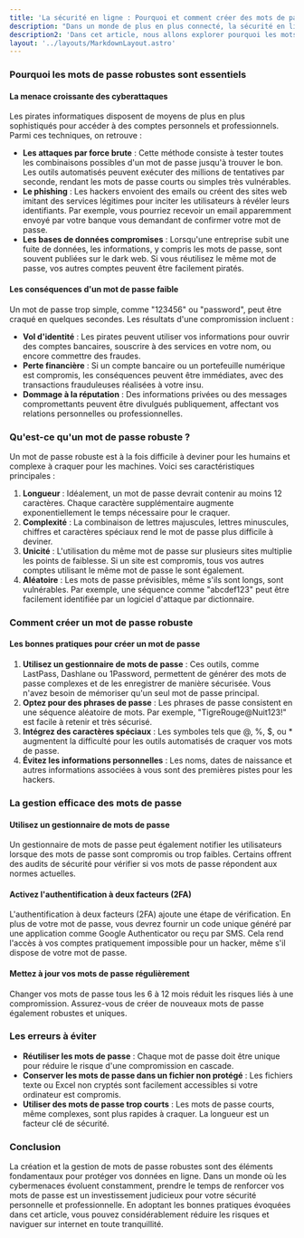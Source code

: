 ```yaml
---
title: 'La sécurité en ligne : Pourquoi et comment créer des mots de passe robustes'
description: "Dans un monde de plus en plus connecté, la sécurité en ligne est devenue une priorité absolue. Les cyberattaques se multiplient, et les conséquences d'une faille de sécurité peuvent être catastrophiques, aussi bien pour les particuliers que pour les entreprises. Une des pierres angulaires de cette sécurité est le mot de passe. Pourtant, beaucoup de personnes continuent d'utiliser des mots de passe faibles ou répétés sur plusieurs comptes, exposant leurs données à des risques considérables."
description2: 'Dans cet article, nous allons explorer pourquoi les mots de passe robustes sont cruciaux, comment en créer, et quelles sont les bonnes pratiques pour les gérer efficacement.'
layout: '../layouts/MarkdownLayout.astro'
---
```


### Pourquoi les mots de passe robustes sont essentiels

#### La menace croissante des cyberattaques

Les pirates informatiques disposent de moyens de plus en plus sophistiqués pour accéder à des comptes personnels et professionnels. Parmi ces techniques, on retrouve :

- **Les attaques par force brute** : Cette méthode consiste à tester toutes les combinaisons possibles d'un mot de passe jusqu'à trouver le bon. Les outils automatisés peuvent exécuter des millions de tentatives par seconde, rendant les mots de passe courts ou simples très vulnérables.
- **Le phishing** : Les hackers envoient des emails ou créent des sites web imitant des services légitimes pour inciter les utilisateurs à révéler leurs identifiants. Par exemple, vous pourriez recevoir un email apparemment envoyé par votre banque vous demandant de confirmer votre mot de passe.
- **Les bases de données compromises** : Lorsqu'une entreprise subit une fuite de données, les informations, y compris les mots de passe, sont souvent publiées sur le dark web. Si vous réutilisez le même mot de passe, vos autres comptes peuvent être facilement piratés.

#### Les conséquences d'un mot de passe faible

Un mot de passe trop simple, comme "123456" ou "password", peut être craqué en quelques secondes. Les résultats d'une compromission incluent :

- **Vol d'identité** : Les pirates peuvent utiliser vos informations pour ouvrir des comptes bancaires, souscrire à des services en votre nom, ou encore commettre des fraudes.
- **Perte financière** : Si un compte bancaire ou un portefeuille numérique est compromis, les conséquences peuvent être immédiates, avec des transactions frauduleuses réalisées à votre insu.
- **Dommage à la réputation** : Des informations privées ou des messages compromettants peuvent être divulgués publiquement, affectant vos relations personnelles ou professionnelles.

### Qu'est-ce qu'un mot de passe robuste ?

Un mot de passe robuste est à la fois difficile à deviner pour les humains et complexe à craquer pour les machines. Voici ses caractéristiques principales :

1. **Longueur** : Idéalement, un mot de passe devrait contenir au moins 12 caractères. Chaque caractère supplémentaire augmente exponentiellement le temps nécessaire pour le craquer.
2. **Complexité** : La combinaison de lettres majuscules, lettres minuscules, chiffres et caractères spéciaux rend le mot de passe plus difficile à deviner.
3. **Unicité** : L'utilisation du même mot de passe sur plusieurs sites multiplie les points de faiblesse. Si un site est compromis, tous vos autres comptes utilisant le même mot de passe le sont également.
4. **Aléatoire** : Les mots de passe prévisibles, même s'ils sont longs, sont vulnérables. Par exemple, une séquence comme "abcdef123" peut être facilement identifiée par un logiciel d'attaque par dictionnaire.

### Comment créer un mot de passe robuste

#### Les bonnes pratiques pour créer un mot de passe

1. **Utilisez un gestionnaire de mots de passe** : Ces outils, comme LastPass, Dashlane ou 1Password, permettent de générer des mots de passe complexes et de les enregistrer de manière sécurisée. Vous n'avez besoin de mémoriser qu'un seul mot de passe principal.
2. **Optez pour des phrases de passe** : Les phrases de passe consistent en une séquence aléatoire de mots. Par exemple, "TigreRouge@Nuit123!" est facile à retenir et très sécurisé.
3. **Intégrez des caractères spéciaux** : Les symboles tels que @, %, $, ou \* augmentent la difficulté pour les outils automatisés de craquer vos mots de passe.
4. **Évitez les informations personnelles** : Les noms, dates de naissance et autres informations associées à vous sont des premières pistes pour les hackers.

### La gestion efficace des mots de passe

#### Utilisez un gestionnaire de mots de passe

Un gestionnaire de mots de passe peut également notifier les utilisateurs lorsque des mots de passe sont compromis ou trop faibles. Certains offrent des audits de sécurité pour vérifier si vos mots de passe répondent aux normes actuelles.

#### Activez l'authentification à deux facteurs (2FA)

L'authentification à deux facteurs (2FA) ajoute une étape de vérification. En plus de votre mot de passe, vous devrez fournir un code unique généré par une application comme Google Authenticator ou reçu par SMS. Cela rend l'accès à vos comptes pratiquement impossible pour un hacker, même s'il dispose de votre mot de passe.

#### Mettez à jour vos mots de passe régulièrement

Changer vos mots de passe tous les 6 à 12 mois réduit les risques liés à une compromission. Assurez-vous de créer de nouveaux mots de passe également robustes et uniques.

### Les erreurs à éviter

- **Réutiliser les mots de passe** : Chaque mot de passe doit être unique pour réduire le risque d'une compromission en cascade.
- **Conserver les mots de passe dans un fichier non protégé** : Les fichiers texte ou Excel non cryptés sont facilement accessibles si votre ordinateur est compromis.
- **Utiliser des mots de passe trop courts** : Les mots de passe courts, même complexes, sont plus rapides à craquer. La longueur est un facteur clé de sécurité.

### Conclusion

La création et la gestion de mots de passe robustes sont des éléments fondamentaux pour protéger vos données en ligne. Dans un monde où les cybermenaces évoluent constamment, prendre le temps de renforcer vos mots de passe est un investissement judicieux pour votre sécurité personnelle et professionnelle. En adoptant les bonnes pratiques évoquées dans cet article, vous pouvez considérablement réduire les risques et naviguer sur internet en toute tranquillité.

